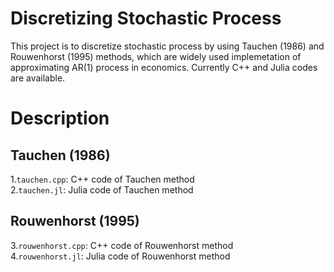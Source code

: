# Discretizing Stochastic Process

This project is to discretize stochastic process by using Tauchen (1986) and Rouwenhorst (1995) methods, which are widely used implemetation of approximating AR(1) process in economics.
Currently C++ and Julia codes are available.


# Description
## Tauchen (1986)
1.`tauchen.cpp`: C++ code of Tauchen method  
2.`tauchen.jl`: Julia code of Tauchen method  

## Rouwenhorst (1995)
3.`rouwenhorst.cpp`: C++ code of Rouwenhorst method  
4.`rouwenhorst.jl`: Julia code of Rouwenhorst method  
